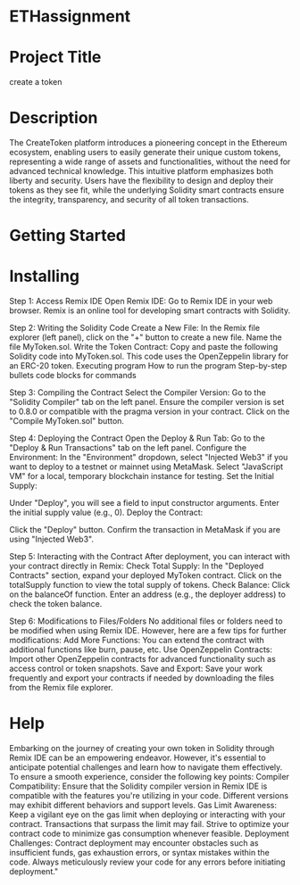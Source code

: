 # ETHassignment
# Project Title
create a token
# Description
The CreateToken platform introduces a pioneering concept in the Ethereum ecosystem, enabling users to easily generate their unique custom tokens, representing a wide range of assets and functionalities, without the need for advanced technical knowledge.
This intuitive platform emphasizes both liberty and security. Users have the flexibility to design and deploy their tokens as they see fit, while the underlying Solidity smart contracts ensure the integrity, transparency, and security of all token transactions.
# Getting Started
# Installing
Step 1: Access Remix IDE Open Remix IDE: Go to Remix IDE in your web browser. Remix is an online tool for developing smart contracts with Solidity.

Step 2: Writing the Solidity Code Create a New File:
In the Remix file explorer (left panel), click on the "+" button to create a new file. Name the file MyToken.sol. Write the Token Contract: Copy and paste the following Solidity code into MyToken.sol. This code uses the OpenZeppelin library for an ERC-20 token. Executing program How to run the program Step-by-step bullets code blocks for commands

Step 3: Compiling the Contract Select the Compiler Version: 
Go to the "Solidity Compiler" tab on the left panel. Ensure the compiler version is set to 0.8.0 or compatible with the pragma version in your contract. Click on the "Compile MyToken.sol" button. 

Step 4: Deploying the Contract Open the Deploy & Run Tab:
Go to the "Deploy & Run Transactions" tab on the left panel. Configure the Environment:
In the "Environment" dropdown, select "Injected Web3" if you want to deploy to a testnet or mainnet using MetaMask. Select "JavaScript VM" for a local, temporary blockchain instance for testing. Set the Initial Supply:

Under "Deploy", you will see a field to input constructor arguments. Enter the initial supply value (e.g., 0). Deploy the Contract:

Click the "Deploy" button. Confirm the transaction in MetaMask if you are using "Injected Web3". 

Step 5: Interacting with the Contract After deployment, you can interact with your contract directly in Remix:
Check Total Supply:
In the "Deployed Contracts" section, expand your deployed MyToken contract. Click on the totalSupply function to view the total supply of tokens. Check Balance:
Click on the balanceOf function. Enter an address (e.g., the deployer address) to check the token balance. 

Step 6: Modifications to Files/Folders No additional files or folders need to be modified when using Remix IDE. However, here are a few tips for further modifications:
Add More Functions: You can extend the contract with additional functions like burn, pause, etc. Use OpenZeppelin Contracts: Import other OpenZeppelin contracts for advanced functionality such as access control or token snapshots. Save and Export: Save your work frequently and export your contracts if needed by downloading the files from the Remix file explorer.
# Help
Embarking on the journey of creating your own token in Solidity through Remix IDE can be an empowering endeavor. However, it's essential to anticipate potential challenges and learn how to navigate them effectively.
To ensure a smooth experience, consider the following key points:
Compiler Compatibility: Ensure that the Solidity compiler version in Remix IDE is compatible with the features you're utilizing in your code. Different versions may exhibit different behaviors and support levels.
Gas Limit Awareness: Keep a vigilant eye on the gas limit when deploying or interacting with your contract. Transactions that surpass the limit may fail. Strive to optimize your contract code to minimize gas consumption whenever feasible.
Deployment Challenges: Contract deployment may encounter obstacles such as insufficient funds, gas exhaustion errors, or syntax mistakes within the code. Always meticulously review your code for any errors before initiating deployment."
